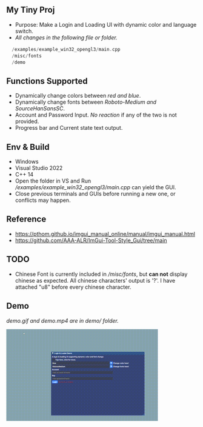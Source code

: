 ## My Tiny Proj
- Purpose: Make a Login and Loading UI with dynamic color and language switch.
- _All changes in the following file or folder._
```cpp
  /examples/example_win32_opengl3/main.cpp
  /misc/fonts
  /demo
```

## Functions Supported
- Dynamically change colors between _red and blue_.
- Dynamically change fonts between _Roboto-Medium and SourceHanSansSC_.
- Account and Password Input. _No reaction_ if any of the two is not provided.
- Progress bar and Current state text output.

## Env & Build
- Windows 
- Visual Studio 2022
- C++ 14
- Open the folder in VS and Run _/examples/example_win32_opengl3/main.cpp_ can yield the GUI.
- Close previous terminals and GUIs before running a new one, or conflicts may happen. 

## Reference
- <https://pthom.github.io/imgui_manual_online/manual/imgui_manual.html>
- https://github.com/AAA-ALR/ImGui-Tool-Style_Gui/tree/main

## TODO
- Chinese Font is currently included in _/misc/fonts_, but **can not** display chinese as expected. All chinese characters' output is '?'. I have attached "u8" before every chinese character.

## Demo
_demo.gif and demo.mp4 are in demo/ folder._

![](demo/demo.gif)